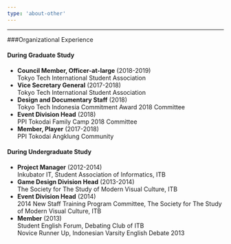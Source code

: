 ```yaml
---
type: 'about-other'
---
```


---
###Organizational Experience

#### During Graduate Study
+ **Council Member, Officer-at-large** (2018-2019)  
   Tokyo Tech International Student Association
+ **Vice Secretary General** (2017-2018)  
   Tokyo Tech International Student Association
+ **Design and Documentary Staff** (2018)  
   Tokyo Tech Indonesia Commitment Award 2018 Committee
+ **Event Division Head** (2018)  
   PPI Tokodai Family Camp 2018 Committee
+ **Member, Player** (2017-2018)  
   PPI Tokodai Angklung Community

#### During Undergraduate Study
+ **Project Manager** (2012-2014)  
   Inkubator IT, Student Association of Informatics, ITB
+ **Game Design Division Head** (2013-2014)  
   The Society for The Study of Modern Visual Culture, ITB
+ **Event Division Head**  (2014)  
   2014 New Staff Training Program Committee, The Society for The Study of Modern Visual Culture, ITB
+ **Member** (2013)  
   Student English Forum, Debating Club of ITB  
   Novice Runner Up, Indonesian Varsity English Debate 2013